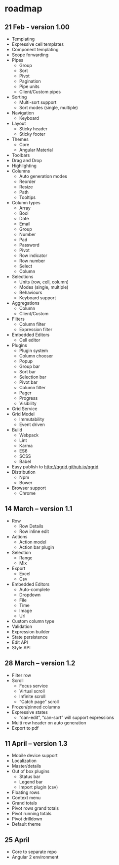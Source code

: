 # roadmap

## 21 Feb - version 1.00
*	Templating
*	Expressive cell templates
*	Component templating
*	Scope forwarding
*	Pipes
	* Group
	*	Sort
	*	Pivot
	*	Pagination
	*	Pipe units
	*	Client/Custom pipes
*	Sorting
	*	Multi-sort support
	*	Sort modes (single, multiple)
*	Navigation
	*	Keyboard
*	Layout
	*	Sticky header
	*	Sticky footer
*	Themes
	*	Core
	*	Angular Material
*	Toolbars
*	Drag and Drop
*	Highlighting
*	Columns
	*	Auto generation modes
	*	Reorder
	*	Resize
	*	Path
	*	Tooltips
*	Column types
	*	Array
	*	Bool
	*	Date
	*	Email
	*	Group
	*	Number
	*	Pad
	*	Password
	*	Pivot
	*	Row indicator
	*	Row number
	*	Select
	*	Column
*	Selections 
	*	Units (row, cell, column)
	*	Modes (single, multiple)
	*	Behaviours
	*	Keyboard support
*	Aggregations
	*	Column
	*	Client/Custom
*	Filters
	*	Column filter
	*	Expression filter
*	Embedded Editors
	*	Cell editor
*	Plugins
	*	Plugin system
	*	Column chooser
	*	Popup
	*	Group bar
	*	Sort bar
	*	Selection bar
	*	Pivot bar
	*	Column filter
	*	Pager
	*	Progress
	*	Visibility
*	Grid Service 
*	Grid Model
	*	Immutability 
	*	Event driven
*	Build
	*	Webpack
	*	Lint 
	*	Karma
	*	ES6
	*	SCSS
	*	Babel
*	Easy publish to http://qgrid.github.io/qgrid
*	Distribution
	*	Npm
	*	Bower
*	Browser support
	*	Chrome

## 14 March – version 1.1
*	Row
	*	Row Details
	*	Row inline edit
*	Actions
	*	Action model
	*	Action bar plugin
*	Selection
	*	Range
	*	Mix
*	Export
	*	Excel
	*	Csv
*	Embedded Editors
	*	Auto-complete
	*	Dropdown
	*	File
	*	Time
	*	Image
	*	Url
*  Custom column type
*	Validation
*	Expression builder
*	State persistence
*	Edit API
*	Style API


## 28 March – version 1.2
*	Filter row
*	Scroll
	*	Focus service
	*	Virtual scroll
	*	Infinite scroll
	*	“Catch page” scroll
*	Frozen/pinned columns
*	Expressive states
	*	“can-edit”, “can-sort” will support expressions
*	Multi row header on auto generation
*	Export to pdf


## 11 April – version 1.3
*	Mobile device support
*	Localization
*	Master/details
*	Out of box plugins
	*	Status bar
	*	Legend bar
	*	Import plugin (csv)
*	Floating rows 
*	Context menu
*	Grand totals
*	Pivot rows grand totals
*	Pivot running totals
*	Pivot drilldown
*	Default theme


## 25 April
*	Core to separate repo
*	Angular 2 environment